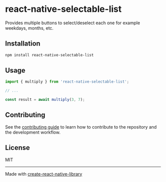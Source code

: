 # react-native-selectable-list

Provides multiple buttons to select/deselect each one for example weekdays, months, etc.

## Installation

```sh
npm install react-native-selectable-list
```

## Usage

```js
import { multiply } from 'react-native-selectable-list';

// ...

const result = await multiply(3, 7);
```

## Contributing

See the [contributing guide](CONTRIBUTING.md) to learn how to contribute to the repository and the development workflow.

## License

MIT

---

Made with [create-react-native-library](https://github.com/callstack/react-native-builder-bob)
